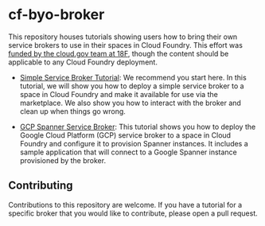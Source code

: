 # cf-byo-broker

This repository houses tutorials showing users how to bring their own service brokers to use in their spaces in Cloud Foundry. This effort was [funded by the cloud.gov team at 18F](https://github.com/18F/cg-product/issues/876), though the content should be applicable to any Cloud Foundry deployment.  

* [Simple Service Broker Tutorial](simple-service-broker): We recommend you start here. In this tutorial, we will show you how to deploy a simple service broker to a space in Cloud Foundry and make it available for use via the marketplace. We also show you how to interact with the broker and clean up when things go wrong.

* [GCP Spanner Service Broker](gcp-service-broker): This tutorial shows you how to deploy the Google Cloud Platform (GCP) service broker to a space in Cloud Foundry and configure it to provision Spanner instances. It includes a sample application that will connect to a Google Spanner instance provisioned by the broker.

## Contributing

Contributions to this repository are welcome. If you have a tutorial for a specific broker that you would like to contribute, please open a pull request. 
